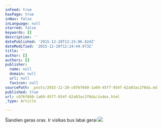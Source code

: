 ```yaml
---
inFeed: true
hasPage: true
inNav: false
inLanguage: null
starred: false
keywords: []
description: ''
datePublished: '2015-12-28T12:25:06.824Z'
dateModified: '2015-12-28T12:24:44.973Z'
title: ''
author: []
authors: []
publisher:
  name: null
  domain: null
  url: null
  favicon: null
sourcePath: _posts/2015-12-28-c076f660-1a69-45f7-954f-62a03ac2f0da.md
published: true
url: c076f660-1a69-45f7-954f-62a03ac2f0da/index.html
_type: Article

---
```

Šiandien geras oras. Ir vislkas bus labai gerai
![](https://the-grid-user-content.s3-us-west-2.amazonaws.com/6026b900-007a-4866-9d45-e6ef204aea8d.png)